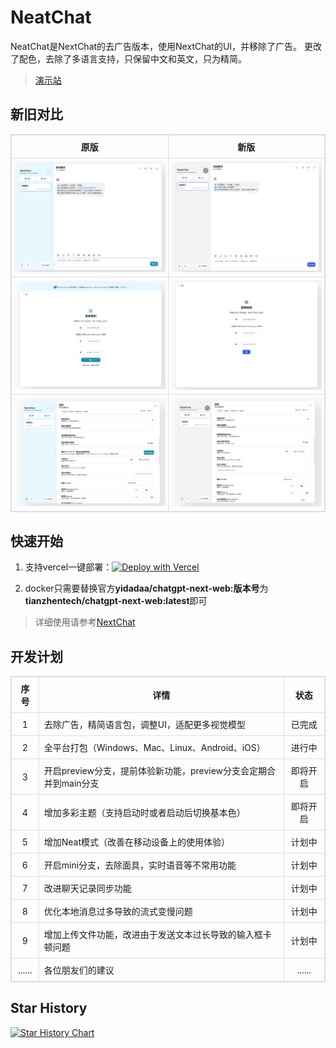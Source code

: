 # NeatChat
NeatChat是NextChat的去广告版本，使用NextChat的UI，并移除了广告。
更改了配色，去除了多语言支持，只保留中文和英文，只为精简。



> [演示站](https://neat.tz889.us.kg)

## 新旧对比

<table style="border-collapse: collapse; border: 0.2px solid #ddd; width: 100%;">
  <tr>
    <th style="border: 0.2px solid #ddd; padding: 8px; text-align: center;">原版</th>
    <th style="border: 0.2px solid #ddd; padding: 8px; text-align: center;">新版</th>
  </tr>
  <tr>
    <td style="border: 0.2px solid #ddd; padding: 4px;"><img src="https://raw.githubusercontent.com/tianzhentech/static/main/images/%E5%B1%8F%E5%B9%95%E6%88%AA%E5%9B%BE%202024-12-15%20135339.png" style="width: 100%; height: auto;"/></td>
    <td style="border: 0.2px solid #ddd; padding: 4px;"><img src="https://raw.githubusercontent.com/tianzhentech/static/main/images/%E5%B1%8F%E5%B9%95%E6%88%AA%E5%9B%BE%202024-12-15%20191534.png" style="width: 100%; height: auto;"/></td>
  </tr>
  <tr>
    <td style="border: 0.2px solid #ddd; padding: 4px;"><img src="https://raw.githubusercontent.com/tianzhentech/static/main/images/%E5%B1%8F%E5%B9%95%E6%88%AA%E5%9B%BE%202024-12-15%20135556.png" style="width: 100%; height: auto;"/></td>
    <td style="border: 0.2px solid #ddd; padding: 4px;"><img src="https://raw.githubusercontent.com/tianzhentech/static/main/images/%7B978B620E-77AF-44CB-A871-2DFC075E56FD%7D.png" style="width: 100%; height: auto;"/></td>
  </tr>
  <tr>
    <td style="border: 0.2px solid #ddd; padding: 4px;"><img src="https://raw.githubusercontent.com/tianzhentech/static/main/images/%E5%B1%8F%E5%B9%95%E6%88%AA%E5%9B%BE%202024-12-15%20135643.png" style="width: 100%; height: auto;"/></td>
    <td style="border: 0.2px solid #ddd; padding: 4px;"><img src="https://raw.githubusercontent.com/tianzhentech/static/main/images/%E5%B1%8F%E5%B9%95%E6%88%AA%E5%9B%BE%202024-12-15%20191722.png" style="width: 100%; height: auto;"/></td>
  </tr>
</table>


## 快速开始
1. 支持vercel一键部署：[![Deploy with Vercel](https://vercel.com/button)](https://vercel.com/new/clone?repository-url=https://github.com/tianzhentech/NeatChat.git)

2. docker只需要替换官方**yidadaa/chatgpt-next-web:版本号**为**tianzhentech/chatgpt-next-web:latest**即可

> 详细使用请参考[NextChat](https://github.com/ChatGPTNextWeb/ChatGPT-Next-Web)
## 开发计划

<table style="border-collapse: collapse; border: 0.2px solid #ddd; width: 100%;">
  <tr>
    <th style="border: 0.2px solid #ddd; padding: 8px; text-align: center;">序号</th>
    <th style="border: 0.2px solid #ddd; padding: 8px; text-align: center;">详情</th>
    <th style="border: 0.2px solid #ddd; padding: 8px; text-align: center;">状态</th>
  </tr>
  <tr>
    <td style="border: 0.2px solid #ddd; padding: 8px; text-align: center;">1</td>
    <td style="border: 0.2px solid #ddd; padding: 8px;">去除广告，精简语言包，调整UI，适配更多视觉模型</td>
    <td style="border: 0.2px solid #ddd; padding: 8px; text-align: center;">已完成</td>
  </tr>
  <tr>
    <td style="border: 0.2px solid #ddd; padding: 8px; text-align: center;">2</td>
    <td style="border: 0.2px solid #ddd; padding: 8px;">全平台打包（Windows、Mac、Linux、Android、iOS）</td>
    <td style="border: 0.2px solid #ddd; padding: 8px; text-align: center;">进行中</td>
  </tr>
  <tr>
    <td style="border: 0.2px solid #ddd; padding: 8px; text-align: center;">3</td>
    <td style="border: 0.2px solid #ddd; padding: 8px;">开启preview分支，提前体验新功能，preview分支会定期合并到main分支</td>
    <td style="border: 0.2px solid #ddd; padding: 8px; text-align: center;">即将开启</td>
  </tr>
  <tr>
    <td style="border: 0.2px solid #ddd; padding: 8px; text-align: center;">4</td>
    <td style="border: 0.2px solid #ddd; padding: 8px;">增加多彩主题（支持启动时或者启动后切换基本色）</td>
    <td style="border: 0.2px solid #ddd; padding: 8px; text-align: center;">即将开启</td>
  </tr>
  <tr>
    <td style="border: 0.2px solid #ddd; padding: 8px; text-align: center;">5</td>
    <td style="border: 0.2px solid #ddd; padding: 8px;">增加Neat模式（改善在移动设备上的使用体验）</td>
    <td style="border: 0.2px solid #ddd; padding: 8px; text-align: center;">计划中</td>
  </tr>
  <tr>
    <td style="border: 0.2px solid #ddd; padding: 8px; text-align: center;">6</td>
    <td style="border: 0.2px solid #ddd; padding: 8px;">开启mini分支，去除面具，实时语音等不常用功能</td>
    <td style="border: 0.2px solid #ddd; padding: 8px; text-align: center;">计划中</td>
  </tr>
  <tr>
    <td style="border: 0.2px solid #ddd; padding: 8px; text-align: center;">7</td>
    <td style="border: 0.2px solid #ddd; padding: 8px;">改进聊天记录同步功能</td>
    <td style="border: 0.2px solid #ddd; padding: 8px; text-align: center;">计划中</td>
  </tr>
  <tr>
    <td style="border: 0.2px solid #ddd; padding: 8px; text-align: center;">8</td>
    <td style="border: 0.2px solid #ddd; padding: 8px;">优化本地消息过多导致的流式变慢问题</td>
    <td style="border: 0.2px solid #ddd; padding: 8px; text-align: center;">计划中</td>
  </tr>
  <tr>
    <td style="border: 0.2px solid #ddd; padding: 8px; text-align: center;">9</td>
    <td style="border: 0.2px solid #ddd; padding: 8px;">增加上传文件功能，改进由于发送文本过长导致的输入框卡顿问题</td>
    <td style="border: 0.2px solid #ddd; padding: 8px; text-align: center;">计划中</td>
  </tr>
    <tr>
    <td style="border: 0.2px solid #ddd; padding: 8px; text-align: center;">......</td>
    <td style="border: 0.2px solid #ddd; padding: 8px;">各位朋友们的建议</td>
    <td style="border: 0.2px solid #ddd; padding: 8px; text-align: center;">......</td>
  </tr>
</table>

## Star History

[![Star History Chart](https://api.star-history.com/svg?repos=tianzhentech/ChatGPT-Next-Web&type=Date)](https://star-history.com/#tianzhentech/ChatGPT-Next-Web&Date)
